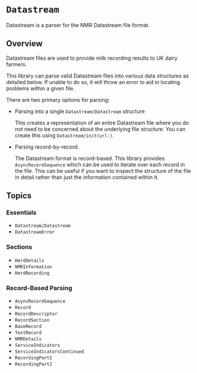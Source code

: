 # ``Datastream``

Datastream is a parser for the NMR Datastream file format.

## Overview

Datastream files are used to provide milk recording results to UK dairy farmers.  

This library can parse valid Datastream files into various data structures as detailed below. If unable to do so, it will throw an error to aid in locating problems within a given file.

There are two primary options for parsing:
- Parsing into a single ``Datastream/Datastream`` structure

    This creates a representation of an entire Datastream file where you do not need to be concerned about the underlying file structure. You can create this using ``Datastream/init(url:)``.

- Parsing record-by-record:

    The Datastream format is record-based. This library provides ``AsyncRecordSequence`` which can be used to iterate over each record in the file.
    This can be useful if you want to inspect the structure of the file in detail rather than just the information contained within it.


## Topics

### Essentials

- ``Datastream/Datastream``
- ``DatastreamError``

### Sections

- ``HerdDetails``
- ``NMRInformation``
- ``HerdRecording``

### Record-Based Parsing

- ``AsyncRecordSequence``
- ``Record``
- ``RecordDescriptor``
- ``RecordSection``
- ``BaseRecord``
- ``TextRecord``
- ``NMRDetails``
- ``ServiceIndicators``
- ``ServiceIndicatorsContinued``
- ``RecordingPart1``
- ``RecordingPart2``
